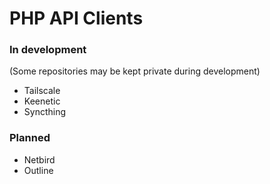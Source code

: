 # PHP API Clients

### In development 

(Some repositories may be kept private during development)

- Tailscale
- Keenetic
- Syncthing

### Planned
- Netbird
- Outline
